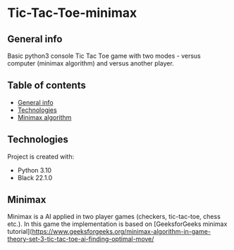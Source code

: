 # Tic-Tac-Toe-minimax

## General info
Basic python3 console Tic Tac Toe game with two modes - versus computer (minimax algorithm) and versus another player.

## Table of contents
* [General info](#general-info)
* [Technologies](#technologies)
* [Minimax algorithm](#minimax)

## Technologies
Project is created with:
* Python 3.10
* Black 22.1.0

## Minimax
Minimax is a AI applied in two player games (checkers, tic-tac-toe, chess etc.). In this game the implementation is based on [GeeksforGeeks minimax tutorial](https://www.geeksforgeeks.org/minimax-algorithm-in-game-theory-set-3-tic-tac-toe-ai-finding-optimal-move/